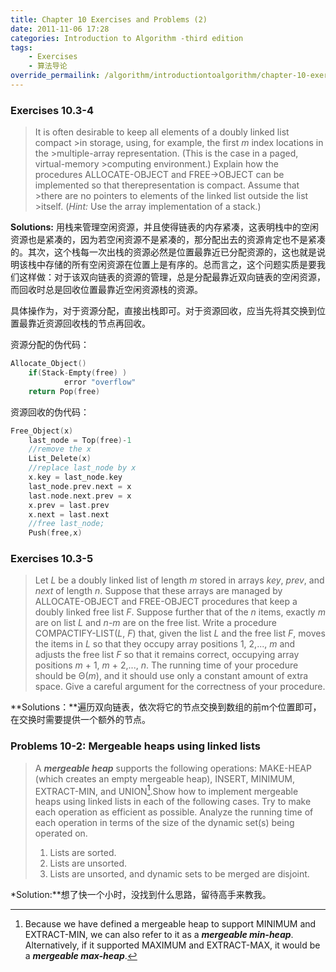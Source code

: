 ```yaml
---
title: Chapter 10 Exercises and Problems (2)
date: 2011-11-06 17:28
categories: Introduction to Algorithm -third edition
tags: 
	- Exercises
	- 算法导论
override_permailink: /algorithm/introductiontoalgorithm/chapter-10-exercises-and-problems-2
---
```


### Exercises 10.3-4

>It is often desirable to keep all elements of a doubly linked list compact >in storage, using, for example, the first *m* index locations in the >multiple-array representation. (This is the case in a paged, virtual-memory >computing environment.) Explain how the procedures ALLOCATE-OBJECT and FREE->OBJECT can be implemented so that therepresentation is compact. Assume that >there are no pointers to elements of the linked list outside the list >itself. (*Hint:* Use the array implementation of a stack.)

**Solutions:**
用栈来管理空闲资源，并且使得链表的内存紧凑，这表明栈中的空闲资源也是紧凑的，因为若空闲资源不是紧凑的，那分配出去的资源肯定也不是紧凑的。其次，这个栈每一次出栈的资源必然是位置最靠近已分配资源的，这也就是说明该栈中存储的所有空闲资源在位置上是有序的。总而言之，这个问题实质是要我们这样做：对于该双向链表的资源的管理，总是分配最靠近双向链表的空闲资源，而回收时总是回收位置最靠近空闲资源栈的资源。

具体操作为，对于资源分配，直接出栈即可。对于资源回收，应当先将其交换到位置最靠近资源回收栈的节点再回收。

资源分配的伪代码：
	
```c
Allocate_Object()
	if(Stack-Empty(free) )
			error "overflow"
	return Pop(free)
```

资源回收的伪代码：

```c
Free_Object(x)
	last_node = Top(free)-1
	//remove the x 
	List_Delete(x)
	//replace last_node by x
	x.key = last_node.key
	last_node.prev.next = x
	last.node.next.prev = x
	x.prev = last.prev
	x.next = last.next
	//free last_node;
	Push(free,x)
```

### Exercises 10.3-5

>Let *L* be a doubly linked list of length *m* stored in arrays *key*,
>*prev*, and *next* of length *n*. Suppose that these arrays are managed
>by ALLOCATE-OBJECT and FREE-OBJECT procedures that keep a doubly linked
>free list *F*. Suppose further that of the *n* items, exactly *m* are on
>list *L* and *n-m* are on the free list. Write a procedure
>COMPACTIFY-LIST(*L*, *F*) that, given the list *L* and the free list
>*F*, moves the items in *L* so that they occupy array positions 1,
>2,..., *m* and adjusts the free list *F* so that it remains correct,
>occupying array positions *m* + 1, *m* + 2,..., *n*. The running time of
>your procedure should be Θ(*m*), and it should use only a constant
>amount of extra space. Give a careful argument for the correctness of
>your procedure.

**Solutions：**遍历双向链表，依次将它的节点交换到数组的前m个位置即可，在交换时需要提供一个额外的节点。

### Problems 10-2: Mergeable heaps using linked lists

>A ***mergeable heap*** supports the following operations: MAKE-HEAP
>(which creates an empty mergeable heap), INSERT, MINIMUM, EXTRACT-MIN,
>and UNION[^1].Show how to implement mergeable heaps using linked lists in
>each of the following cases. Try to make each operation as efficient as
>possible. Analyze the running time of each operation in terms of the
>size of the dynamic set(s) being operated on.
>1.  Lists are sorted.
>2.  Lists are unsorted.
>3.  Lists are unsorted, and dynamic sets to be merged are disjoint.

*Solution:**想了快一个小时，没找到什么思路，留待高手来教我。

[^1]:Because we have defined a mergeable heap to support MINIMUM and
EXTRACT-MIN, we can also refer to it as a ***mergeable min-heap***.
Alternatively, if it supported MAXIMUM and EXTRACT-MAX, it would be a
***mergeable max-heap***.

